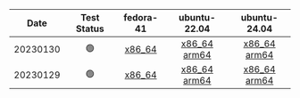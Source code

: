 | Date | Test Status | fedora-41 | ubuntu-22.04 | ubuntu-24.04 |
|:--:|:--:|:--:|:--:|:--:|
| 20230130 | 🟢 |  [x86_64](https://dhfsudhfuodhfo) |  [x86_64](https://dhfsudhfuodhfo) [arm64](https://dhfsudhfuodasfdasfo) |  [x86_64](https://dhfsudhfuodhfo) [arm64](https://dhfsudhfuodasfdasfo) | 
| 20230129 | 🟢 |  [x86_64](https://dhfsudhfuodhfo) |  [x86_64](https://dhfsudhfuodhfo) [arm64](https://dhfsudhfuodasfdasfo) |  [x86_64](https://dhfsudhfuodhfo) [arm64](https://dhfsudhfuodasfdasfo) | 